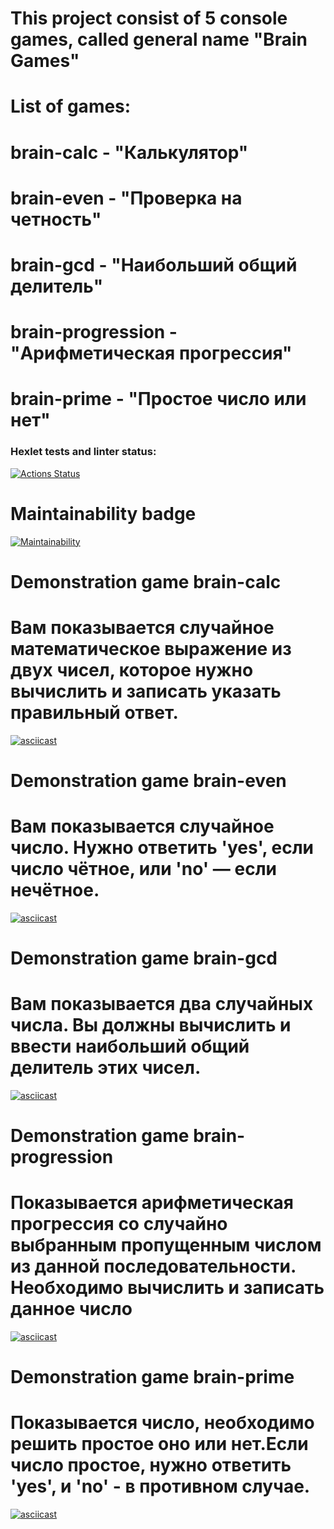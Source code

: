 # This project consist of 5 console games, called general name "Brain Games"
# List of games:
# brain-calc - "Калькулятор"
# brain-even - "Проверка на четность"
# brain-gcd - "Наибольший общий делитель"
# brain-progression - "Арифметическая прогрессия"
# brain-prime - "Простое число или нет"

### Hexlet tests and linter status:
[![Actions Status](https://github.com/korifei071987/python-project-49/actions/workflows/hexlet-check.yml/badge.svg)](https://github.com/korifei071987/python-project-49/actions)

# Maintainability badge
[![Maintainability](https://api.codeclimate.com/v1/badges/7afff18369a981ffb91b/maintainability)](https://codeclimate.com/github/korifei071987/python-project-49/maintainability)

# Demonstration game brain-calc
# Вам показывается случайное математическое выражение из двух чисел, которое нужно вычислить и записать указать правильный ответ.
[![asciicast](https://asciinema.org/a/NxcgqVRsTdckoiX8WGpct3ZWZ.svg)](https://asciinema.org/a/NxcgqVRsTdckoiX8WGpct3ZWZ)

# Demonstration game brain-even
# Вам показывается случайное число. Нужно ответить 'yes', если число чётное, или 'no' — если нечётное.
[![asciicast](https://asciinema.org/a/hspmgDWgkJctexdWSB8wMnFqq.svg)](https://asciinema.org/a/hspmgDWgkJctexdWSB8wMnFqq)

# Demonstration game brain-gcd
# Вам показывается два случайных числа. Вы должны вычислить и ввести наибольший общий делитель этих чисел.
[![asciicast](https://asciinema.org/a/FssLffoqB7Scc6G04K7jccje0.svg)](https://asciinema.org/a/FssLffoqB7Scc6G04K7jccje0)

# Demonstration game brain-progression
# Показывается арифметическая прогрессия со случайно выбранным пропущенным числом из данной последовательности. Необходимо вычислить и записать данное число
[![asciicast](https://asciinema.org/a/LuI0W4vyrZjLGcTga2eSXgARh.svg)](https://asciinema.org/a/LuI0W4vyrZjLGcTga2eSXgARh)

# Demonstration game brain-prime
# Показывается число, необходимо решить простое оно или нет.Если число простое, нужно ответить 'yes', и 'no' - в противном случае.
[![asciicast](https://asciinema.org/a/LuI0W4vyrZjLGcTga2eSXgARh.svg)](https://asciinema.org/a/LuI0W4vyrZjLGcTga2eSXgARh)